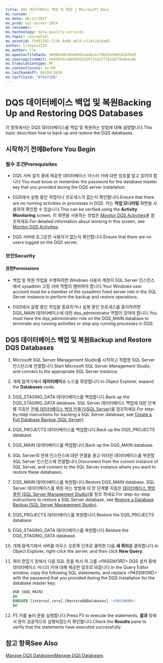 ```yaml
---
title: DQS 데이터베이스 백업 및 복원 | Microsoft Docs
ms.custom: ''
ms.date: 06/13/2017
ms.prod: sql-server-2014
ms.reviewer: ''
ms.technology: data-quality-services
ms.topic: conceptual
ms.assetid: f3091f62-2234-4a80-a615-cf14c2a1da85
author: lrtoyou1223
ms.author: lle
ms.openlocfilehash: 489664d8c64a99d1ea4dcec79b93e5b01b28f649
ms.sourcegitcommit: ad4d92dce894592a259721a1571b1d8736abacdb
ms.translationtype: MT
ms.contentlocale: ko-KR
ms.lasthandoff: 08/04/2020
ms.locfileid: "87647268"
---
```

# <a name="backing-up-and-restoring-dqs-databases"></a><span data-ttu-id="62d6f-102">DQS 데이터베이스 백업 및 복원</span><span class="sxs-lookup"><span data-stu-id="62d6f-102">Backing Up and Restoring DQS Databases</span></span>
  <span data-ttu-id="62d6f-103">이 항목에서는 DQS 데이터베이스를 백업 및 복원하는 방법에 대해 설명합니다.</span><span class="sxs-lookup"><span data-stu-id="62d6f-103">This topic describes how to back up and restore the DQS databases.</span></span>  
  
##  <a name="before-you-begin"></a><a name="BeforeYouBegin"></a> <span data-ttu-id="62d6f-104">시작하기 전에</span><span class="sxs-lookup"><span data-stu-id="62d6f-104">Before You Begin</span></span>  
  
###  <a name="prerequisites"></a><a name="Prerequisites"></a> <span data-ttu-id="62d6f-105">필수 조건</span><span class="sxs-lookup"><span data-stu-id="62d6f-105">Prerequisites</span></span>  
  
-   <span data-ttu-id="62d6f-106">DQS 서버 설치 중에 제공한 데이터베이스 마스터 키에 대한 암호를 알고 있어야 합니다.</span><span class="sxs-lookup"><span data-stu-id="62d6f-106">You must know or remember the password for the database master key that you provided during the DQS server installation.</span></span>  
  
-   <span data-ttu-id="62d6f-107">DQS에서 실행 중인 작업이나 프로세스가 없는지 확인합니다.</span><span class="sxs-lookup"><span data-stu-id="62d6f-107">Ensure that there are no running activities or processes in DQS.</span></span> <span data-ttu-id="62d6f-108">이는 **작업 모니터링** 화면을 사용하여 확인할 수 있습니다.</span><span class="sxs-lookup"><span data-stu-id="62d6f-108">This can be verified using the **Activity Monitoring** screen.</span></span> <span data-ttu-id="62d6f-109">이 화면을 사용하는 방법은 [Monitor DQS Activities](../../2014/data-quality-services/monitor-dqs-activities.md)을 참조하세요.</span><span class="sxs-lookup"><span data-stu-id="62d6f-109">For detailed information about working in this screen, see [Monitor DQS Activities](../../2014/data-quality-services/monitor-dqs-activities.md).</span></span>  
  
-   <span data-ttu-id="62d6f-110">DQS 서버에 로그온한 사용자가 없는지 확인합니다.</span><span class="sxs-lookup"><span data-stu-id="62d6f-110">Ensure that there are no users logged on the DQS server.</span></span>  
  
###  <a name="security"></a><a name="Security"></a> <span data-ttu-id="62d6f-111">보안</span><span class="sxs-lookup"><span data-stu-id="62d6f-111">Security</span></span>  
  
####  <a name="permissions"></a><a name="Permissions"></a> <span data-ttu-id="62d6f-112">권한</span><span class="sxs-lookup"><span data-stu-id="62d6f-112">Permissions</span></span>  
  
-   <span data-ttu-id="62d6f-113">백업 및 복원 작업을 수행하려면 Windows 사용자 계정이 SQL Server 인스턴스에서 sysadmin 고정 서버 역할의 멤버여야 합니다.</span><span class="sxs-lookup"><span data-stu-id="62d6f-113">Your Windows user account must be a member of the sysadmin fixed server role in the SQL Server instance to perform the backup and restore operations.</span></span>  
  
-   <span data-ttu-id="62d6f-114">DQS에서 실행 중인 작업을 종료하거나 실행 중인 프로세스를 중지하려면 DQS_MAIN 데이터베이스에 대한 dqs_administrator 역할이 있어야 합니다.</span><span class="sxs-lookup"><span data-stu-id="62d6f-114">You must have the dqs_administrator role on the DQS_MAIN database to terminate any running activities or stop any running processes in DQS.</span></span>  
  
##  <a name="backup-and-restore-dqs-databases"></a><a name="BackupRestore"></a><span data-ttu-id="62d6f-115">DQS 데이터베이스 백업 및 복원</span><span class="sxs-lookup"><span data-stu-id="62d6f-115">Backup and Restore DQS Databases</span></span>  
  
1.  <span data-ttu-id="62d6f-116">Microsoft SQL Server Management Studio를 시작하고 적합한 SQL Server 인스턴스에 연결합니다.</span><span class="sxs-lookup"><span data-stu-id="62d6f-116">Start Microsoft SQL Server Management Studio, and connect to the appropriate SQL Server instance.</span></span>  
  
2.  <span data-ttu-id="62d6f-117">개체 탐색기에서 **데이터베이스** 노드를 확장합니다.</span><span class="sxs-lookup"><span data-stu-id="62d6f-117">In Object Explorer, expand the **Databases** node.</span></span>  
  
3.  <span data-ttu-id="62d6f-118">DQS_STAGING_DATA 데이터베이스를 백업합니다.</span><span class="sxs-lookup"><span data-stu-id="62d6f-118">Back up the DQS_STAGING_DATA database.</span></span> <span data-ttu-id="62d6f-119">SQL Server 데이터베이스 백업에 대한 단계별 지침은 [전체 데이터베이스 백업 만들기&#40;SQL Server&#41;](../relational-databases/backup-restore/create-a-full-database-backup-sql-server.md)를 참조하세요.</span><span class="sxs-lookup"><span data-stu-id="62d6f-119">For step-by-step instructions for backing a SQL Server database, see [Create a Full Database Backup &#40;SQL Server&#41;](../relational-databases/backup-restore/create-a-full-database-backup-sql-server.md).</span></span>  
  
4.  <span data-ttu-id="62d6f-120">DQS_PROJECTS 데이터베이스를 백업합니다.</span><span class="sxs-lookup"><span data-stu-id="62d6f-120">Back up the DQS_PROJECTS database.</span></span>  
  
5.  <span data-ttu-id="62d6f-121">DQS_MAIN 데이터베이스를 백업합니다.</span><span class="sxs-lookup"><span data-stu-id="62d6f-121">Back up the DQS_MAIN database.</span></span>  
  
6.  <span data-ttu-id="62d6f-122">SQL Server의 현재 인스턴스에 대한 연결을 끊고 이러한 데이터베이스를 복원할 SQL Server 인스턴스에 연결합니다.</span><span class="sxs-lookup"><span data-stu-id="62d6f-122">Disconnect from the current instance of SQL Server, and connect to the SQL Server instance where you want to restore these databases.</span></span>  
  
7.  <span data-ttu-id="62d6f-123">DQS_MAIN 데이터베이스를 복원합니다.</span><span class="sxs-lookup"><span data-stu-id="62d6f-123">Restore DQS_MAIN database.</span></span> <span data-ttu-id="62d6f-124">SQL Server 데이터베이스를 복원 하는 방법에 대 한 단계별 지침은 [데이터베이스 백업 복원 &#40;SQL Server Management Studio&#41;](../relational-databases/backup-restore/restore-a-database-backup-using-ssms.md)를 참조 하세요.</span><span class="sxs-lookup"><span data-stu-id="62d6f-124">For step-by-step instructions to restore a SQL Server database, see [Restore a Database Backup &#40;SQL Server Management Studio&#41;](../relational-databases/backup-restore/restore-a-database-backup-using-ssms.md).</span></span>  
  
8.  <span data-ttu-id="62d6f-125">DQS_PROJECTS 데이터베이스를 복원합니다.</span><span class="sxs-lookup"><span data-stu-id="62d6f-125">Restore the DQS_PROJECTS database.</span></span>  
  
9. <span data-ttu-id="62d6f-126">DQS_STAGING_DATA 데이터베이스를 복원합니다.</span><span class="sxs-lookup"><span data-stu-id="62d6f-126">Restore the DQS_STAGING_DATA database.</span></span>  
  
10. <span data-ttu-id="62d6f-127">개체 탐색기에서 서버를 마우스 오른쪽 단추로 클릭한 다음 **새 쿼리**를 클릭합니다.</span><span class="sxs-lookup"><span data-stu-id="62d6f-127">In Object Explorer, right-click the server, and then click **New Query**.</span></span>  
  
11. <span data-ttu-id="62d6f-128">쿼리 편집기 창에서 다음 SQL 문을 복사 하 고를 *\<PASSWORD>* DQS 설치 중에 데이터베이스 마스터 키에 대해 제공한 암호로 바꿉니다.</span><span class="sxs-lookup"><span data-stu-id="62d6f-128">In the Query Editor window, copy the following SQL statements, and replace *\<PASSWORD>* with the password that you provided during the DQS installation for the database master key:</span></span>  
  
    ```sql  
    USE [DQS_MAIN]  
    GO  
    EXECUTE [internal_core].[RestoreDQDatabases] '<PASSWORD>'  
    GO  
    ```  
  
12. <span data-ttu-id="62d6f-129">F5 키를 눌러 문을 실행합니다.</span><span class="sxs-lookup"><span data-stu-id="62d6f-129">Press F5 to execute the statements.</span></span> <span data-ttu-id="62d6f-130">**결과** 창에서 문이 성공적으로 실행되었는지 확인합니다.</span><span class="sxs-lookup"><span data-stu-id="62d6f-130">Check the **Results** pane to verify that the statements have executed successfully.</span></span>  
  
## <a name="see-also"></a><span data-ttu-id="62d6f-131">참고 항목</span><span class="sxs-lookup"><span data-stu-id="62d6f-131">See Also</span></span>  
 [<span data-ttu-id="62d6f-132">Manage DQS Databases</span><span class="sxs-lookup"><span data-stu-id="62d6f-132">Manage DQS Databases</span></span>](../../2014/data-quality-services/manage-dqs-databases.md)  
  
  
